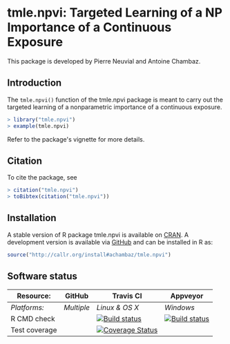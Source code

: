 # tmle.npvi: Targeted Learning of a NP Importance of a Continuous Exposure

This package is developed by Pierre Neuvial and Antoine Chambaz.

## Introduction

The `tmle.npvi()` function of the tmle.npvi  package is meant to carry out the
targeted learning of a nonparametric importance of a continuous exposure.

```r
> library("tmle.npvi")
> example(tmle.npvi)
```

Refer to the package's vignette for more details.


## Citation

To cite the package, see 

```r
> citation("tmle.npvi")
> toBibtex(citation("tmle.npvi"))
```

## Installation 

A    stable   version    of   R    package   tmle.npvi    is   available    on
[CRAN](https://cran.r-project.org/package=tmle.npvi).   A development  version
is available  via [GitHub](https://github.com/achambaz/tsml.cara.rct)  and can
be installed in R as:

```r 
source("http://callr.org/install#achambaz/tmle.npvi") 
```


## Software status

| Resource:     | GitHub        | Travis CI      | Appveyor         |
| ------------- | ------------------- | -------------- | ---------------- |
| _Platforms:_  | _Multiple_          | _Linux & OS X_ | _Windows_        |
| R CMD check  | | <a href="https://travis-ci.org/achambaz/tsml.cara.rct"><img src="https://travis-ci.org/achambaz/tsml.cara.rct.svg" alt="Build status"></a> | <a href="https://ci.appveyor.com/project/achambaz/tsml-cara-rct"><img src="https://ci.appveyor.com/api/projects/status/github/achambaz/tsml.cara.rct?svg=true" alt="Build status"></a> |
| Test coverage | | <a href="https://codecov.io/gh/achambaz/tsml.cara.rct"><img src="https://codecov.io/gh/achambaz/tsml.cara.rct/branch/master/graph/badge.svg" alt="Coverage Status"/></a> | |
